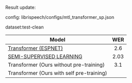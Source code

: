 Result update:

config: librispeech/configs/mtl_transformer_sp.json

dataset:test-clean

Model|WER
-|:-:|
[Transformer (ESPNET)](https://arxiv.org/abs/1909.06317)| 2.6 
[SEMI-SUPERVISED LEARNING](https://arxiv.org/pdf/1911.08460.pdf)|2.03
Transformer (Ours without pre-training) | 3.1
Transformer (Ours with self pre-training) | 

